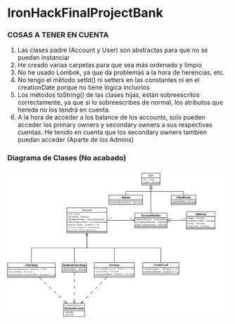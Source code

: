 # IronHackFinalProjectBank

### COSAS A TENER EN CUENTA

1. Las clases padre (Account y User) son abstractas para que no se puedan instanciar
2. He creado varias carpetas para que sea más ordenado y limpio
3. No he usado Lombok, ya que da problemas a la hora de herencias, etc.
4. No tengo el método setId() ni setters en las constantes ni en el creationDate porque no tiene lógica incluirlos
5. Los métodos toString() de las clases hijas, están sobreescritos correctamente, ya que si lo sobreescribes de normal, los atributos que hereda no los tendrá en cuenta.
6. A la hora de acceder a los balance de los accounts, solo pueden acceder los primary owners y secondary owners a sus respectivas cuentas. He tenido en cuenta que los secondary owners también puedan acceder (Aparte de los Admins)

### Diagrama de Clases (No acabado)
![](DiagramaDeClasesBanco.png)